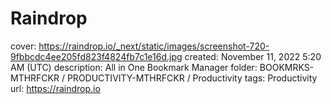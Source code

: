 # Raindrop

cover: https://raindrop.io/_next/static/images/screenshot-720-9fbbcdc4ee205fd823f4824fb7c1e16d.jpg
created: November 11, 2022 5:20 AM (UTC)
description: All in One Bookmark Manager
folder: BOOKMRKS-MTHRFCKR / PRODUCTIVITY-MTHRFCKR / Productivity
tags: Productivity
url: https://raindrop.io